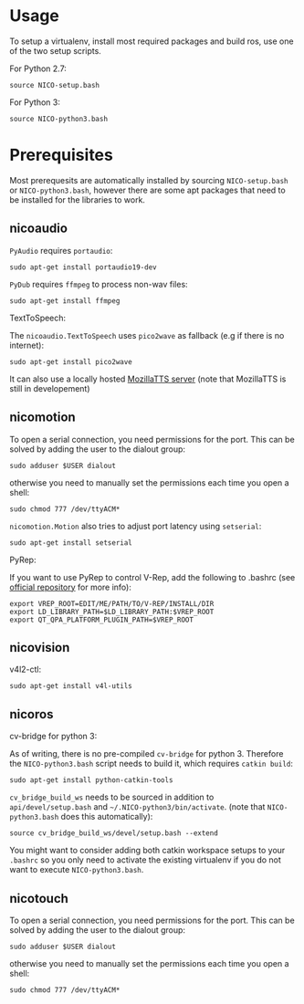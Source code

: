 Usage
===
To setup a virtualenv, install most required packages and build ros, use one of
the two setup scripts.

For Python 2.7:

```
source NICO-setup.bash
```

For Python 3:

```
source NICO-python3.bash
```

Prerequisites
===
Most prerequesits are automatically installed by sourcing `NICO-setup.bash` or
`NICO-python3.bash`, however there are some apt packages that need to be
installed for the libraries to work.

nicoaudio
--

`PyAudio` requires `portaudio`:
```
sudo apt-get install portaudio19-dev
```
`PyDub` requires `ffmpeg` to process non-wav files:
```
sudo apt-get install ffmpeg
```
TextToSpeech:

The `nicoaudio.TextToSpeech` uses `pico2wave` as fallback (e.g if there is no internet):
```
sudo apt-get install pico2wave
```
It can also use a locally hosted [MozillaTTS server](https://github.com/mozilla/TTS/tree/master/server) (note that MozillaTTS is still in developement)

nicomotion
--
To open a serial connection, you need permissions for the port. This can be
solved by adding the user to the dialout group:
```
sudo adduser $USER dialout
```
otherwise you need to manually set the permissions each time you open a shell:
```
sudo chmod 777 /dev/ttyACM*
```

`nicomotion.Motion` also tries to adjust port latency using `setserial`:
```
sudo apt-get install setserial
```

PyRep:

If you want to use PyRep to control V-Rep, add the following to .bashrc (see [official repository](https://github.com/stepjam/PyRep) for more info):
```
export VREP_ROOT=EDIT/ME/PATH/TO/V-REP/INSTALL/DIR
export LD_LIBRARY_PATH=$LD_LIBRARY_PATH:$VREP_ROOT
export QT_QPA_PLATFORM_PLUGIN_PATH=$VREP_ROOT
```

nicovision
--

v4l2-ctl:
```
sudo apt-get install v4l-utils
```
nicoros
--

cv-bridge for python 3:

As of writing, there is no pre-compiled `cv-bridge` for python 3. Therefore the
`NICO-python3.bash` script needs to build it, which requires `catkin build`:
```
sudo apt-get install python-catkin-tools
```

`cv_bridge_build_ws` needs to be sourced in addition to `api/devel/setup.bash`
and `~/.NICO-python3/bin/activate`. (note that `NICO-python3.bash` does this automatically):
```
source cv_bridge_build_ws/devel/setup.bash --extend
```

You might want to consider adding both catkin workspace setups to your
`.bashrc` so you only need to activate the existing virtualenv if you do not
want to execute `NICO-python3.bash`.

nicotouch
--
To open a serial connection, you need permissions for the port. This can be
solved by adding the user to the dialout group:
```
sudo adduser $USER dialout
```
otherwise you need to manually set the permissions each time you open a shell:
```
sudo chmod 777 /dev/ttyACM*
```
